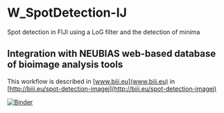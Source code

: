 # W_SpotDetection-IJ
Spot detection in FIJI using a LoG filter and the detection of minima

## Integration with NEUBIAS web-based database of bioimage analysis tools 
This workflow is described in [www.biii.eu](www.biii.eu) in [http://biii.eu/spot-detection-imagej](http://biii.eu/spot-detection-imagej)

[![Binder](https://mybinder.org/badge_logo.svg)](https://mybinder.org/v2/gh/Neubias-WG5/Jupyter_SpotDetection-IJ.git/v1.1?filepath=2d-spot-detection-ij.ipynb)
